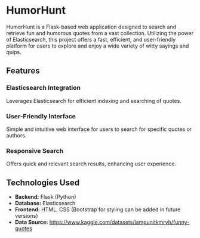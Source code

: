 # HumorHunt

HumorHunt is a Flask-based web application designed to search and retrieve fun and humorous quotes from a vast collection. Utilizing the power of Elasticsearch, this project offers a fast, efficient, and user-friendly platform for users to explore and enjoy a wide variety of witty sayings and quips.

## Features 

### Elasticsearch Integration
Leverages Elasticsearch for efficient indexing and searching of quotes. 

### User-Friendly Interface
Simple and intuitive web interface for users to search for specific quotes or authors. 

### Responsive Search
Offers quick and relevant search results, enhancing user experience. 

## Technologies Used 

- **Backend:** Flask (Python)
- **Database:** Elasticsearch
- **Frontend:** HTML, CSS (Bootstrap for styling can be added in future versions)
- **Data Source:** https://www.kaggle.com/datasets/iampunitkmryh/funny-quotes
  
